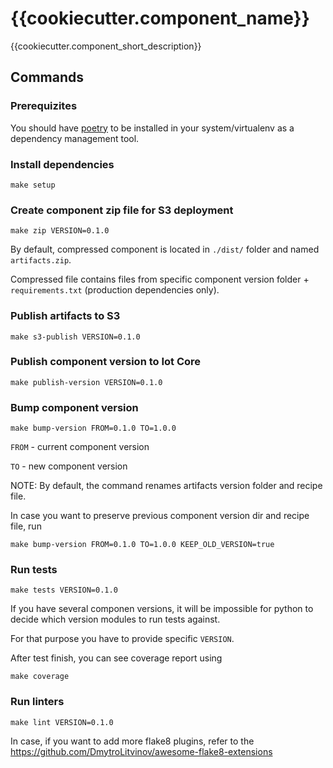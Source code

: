 # {{cookiecutter.component_name}}

{{cookiecutter.component_short_description}}

## Commands

### Prerequizites
You should have [poetry](https://python-poetry.org/docs/) to be installed in your system/virtualenv as a dependency management tool.

### Install dependencies

    make setup

### Create component zip file for S3 deployment

    make zip VERSION=0.1.0

By default, compressed component is located in `./dist/` folder and named `artifacts.zip`.

Compressed file contains files from specific component version folder + `requirements.txt` (production dependencies only).

### Publish artifacts to S3

    make s3-publish VERSION=0.1.0

### Publish component version to Iot Core

    make publish-version VERSION=0.1.0

### Bump component version


    make bump-version FROM=0.1.0 TO=1.0.0

`FROM` - current component version

`TO` - new component version

NOTE: By default, the command renames artifacts version folder and recipe file.

In case you want to preserve previous component version dir and recipe file, run

    make bump-version FROM=0.1.0 TO=1.0.0 KEEP_OLD_VERSION=true

### Run tests

    make tests VERSION=0.1.0

If you have several componen versions, it will be impossible for python to decide which version modules to run tests against.

For that purpose you have to provide specific `VERSION`.

After test finish, you can see coverage report using

    make coverage

### Run linters

    make lint VERSION=0.1.0

In case, if you want to add more flake8 plugins, refer to the https://github.com/DmytroLitvinov/awesome-flake8-extensions
